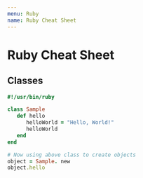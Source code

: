 ```yaml
---
menu: Ruby
name: Ruby Cheat Sheet
---
```


# Ruby Cheat Sheet

## Classes

```ruby
#!/usr/bin/ruby

class Sample
   def hello
      helloWorld = "Hello, World!"
      helloWorld
   end
end

# Now using above class to create objects
object = Sample. new
object.hello
```
